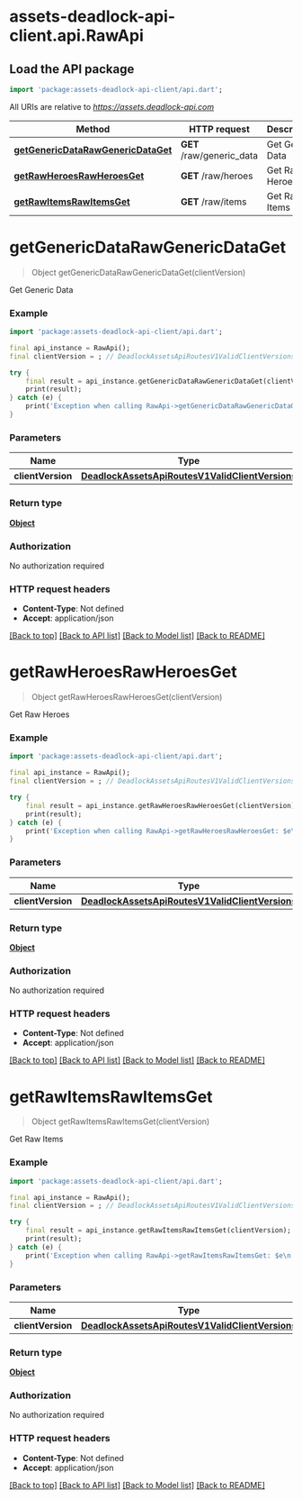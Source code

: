 # assets-deadlock-api-client.api.RawApi

## Load the API package
```dart
import 'package:assets-deadlock-api-client/api.dart';
```

All URIs are relative to *https://assets.deadlock-api.com*

Method | HTTP request | Description
------------- | ------------- | -------------
[**getGenericDataRawGenericDataGet**](RawApi.md#getgenericdatarawgenericdataget) | **GET** /raw/generic_data | Get Generic Data
[**getRawHeroesRawHeroesGet**](RawApi.md#getrawheroesrawheroesget) | **GET** /raw/heroes | Get Raw Heroes
[**getRawItemsRawItemsGet**](RawApi.md#getrawitemsrawitemsget) | **GET** /raw/items | Get Raw Items


# **getGenericDataRawGenericDataGet**
> Object getGenericDataRawGenericDataGet(clientVersion)

Get Generic Data

### Example
```dart
import 'package:assets-deadlock-api-client/api.dart';

final api_instance = RawApi();
final clientVersion = ; // DeadlockAssetsApiRoutesV1ValidClientVersions | 

try {
    final result = api_instance.getGenericDataRawGenericDataGet(clientVersion);
    print(result);
} catch (e) {
    print('Exception when calling RawApi->getGenericDataRawGenericDataGet: $e\n');
}
```

### Parameters

Name | Type | Description  | Notes
------------- | ------------- | ------------- | -------------
 **clientVersion** | [**DeadlockAssetsApiRoutesV1ValidClientVersions**](.md)|  | [optional] 

### Return type

[**Object**](Object.md)

### Authorization

No authorization required

### HTTP request headers

 - **Content-Type**: Not defined
 - **Accept**: application/json

[[Back to top]](#) [[Back to API list]](../README.md#documentation-for-api-endpoints) [[Back to Model list]](../README.md#documentation-for-models) [[Back to README]](../README.md)

# **getRawHeroesRawHeroesGet**
> Object getRawHeroesRawHeroesGet(clientVersion)

Get Raw Heroes

### Example
```dart
import 'package:assets-deadlock-api-client/api.dart';

final api_instance = RawApi();
final clientVersion = ; // DeadlockAssetsApiRoutesV1ValidClientVersions | 

try {
    final result = api_instance.getRawHeroesRawHeroesGet(clientVersion);
    print(result);
} catch (e) {
    print('Exception when calling RawApi->getRawHeroesRawHeroesGet: $e\n');
}
```

### Parameters

Name | Type | Description  | Notes
------------- | ------------- | ------------- | -------------
 **clientVersion** | [**DeadlockAssetsApiRoutesV1ValidClientVersions**](.md)|  | [optional] 

### Return type

[**Object**](Object.md)

### Authorization

No authorization required

### HTTP request headers

 - **Content-Type**: Not defined
 - **Accept**: application/json

[[Back to top]](#) [[Back to API list]](../README.md#documentation-for-api-endpoints) [[Back to Model list]](../README.md#documentation-for-models) [[Back to README]](../README.md)

# **getRawItemsRawItemsGet**
> Object getRawItemsRawItemsGet(clientVersion)

Get Raw Items

### Example
```dart
import 'package:assets-deadlock-api-client/api.dart';

final api_instance = RawApi();
final clientVersion = ; // DeadlockAssetsApiRoutesV1ValidClientVersions | 

try {
    final result = api_instance.getRawItemsRawItemsGet(clientVersion);
    print(result);
} catch (e) {
    print('Exception when calling RawApi->getRawItemsRawItemsGet: $e\n');
}
```

### Parameters

Name | Type | Description  | Notes
------------- | ------------- | ------------- | -------------
 **clientVersion** | [**DeadlockAssetsApiRoutesV1ValidClientVersions**](.md)|  | [optional] 

### Return type

[**Object**](Object.md)

### Authorization

No authorization required

### HTTP request headers

 - **Content-Type**: Not defined
 - **Accept**: application/json

[[Back to top]](#) [[Back to API list]](../README.md#documentation-for-api-endpoints) [[Back to Model list]](../README.md#documentation-for-models) [[Back to README]](../README.md)

